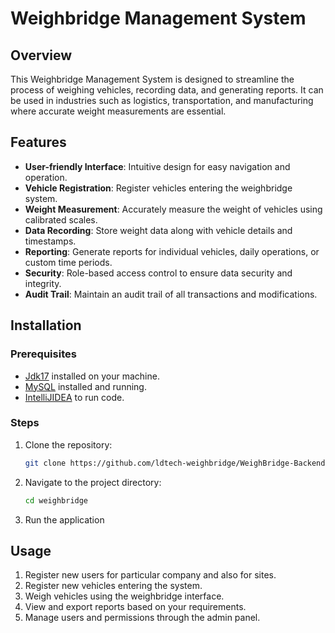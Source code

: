 # Weighbridge Management System

## Overview

This Weighbridge Management System is designed to streamline the process of weighing vehicles, recording data, and generating reports. It can be used in industries such as logistics, transportation, and manufacturing where accurate weight measurements are essential.

## Features

- **User-friendly Interface**: Intuitive design for easy navigation and operation.
- **Vehicle Registration**: Register vehicles entering the weighbridge system.
- **Weight Measurement**: Accurately measure the weight of vehicles using calibrated scales.
- **Data Recording**: Store weight data along with vehicle details and timestamps.
- **Reporting**: Generate reports for individual vehicles, daily operations, or custom time periods.
- **Security**: Role-based access control to ensure data security and integrity.
- **Audit Trail**: Maintain an audit trail of all transactions and modifications.

## Installation

### Prerequisites

- [Jdk17](https://download.oracle.com/java/17/archive/jdk-17.0.10_windows-x64_bin.exe) installed on your machine.
- [MySQL](https://dev.mysql.com/downloads/installer/) installed and running.
- [IntelliJIDEA](https://www.jetbrains.com/idea/download/download-thanks.html?platform=windows&code=IIC) to run code.

### Steps

1. Clone the repository:
   ```bash
   git clone https://github.com/ldtech-weighbridge/WeighBridge-Backend.git
   ```
   
2. Navigate to the project directory:
    ```bash
    cd weighbridge
    ```
3. Run the application

## Usage
1. Register new users for particular company and also for sites.
1. Register new vehicles entering the system.
2. Weigh vehicles using the weighbridge interface.
3. View and export reports based on your requirements.
4. Manage users and permissions through the admin panel.



